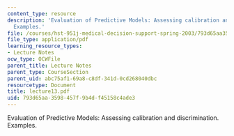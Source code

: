 ```yaml
---
content_type: resource
description: 'Evaluation of Predictive Models: Assessing calibration and discrimination.
  Examples.'
file: /courses/hst-951j-medical-decision-support-spring-2003/793d65aa3598457f9b4df45158c4ade3_lecture13.pdf
file_type: application/pdf
learning_resource_types:
- Lecture Notes
ocw_type: OCWFile
parent_title: Lecture Notes
parent_type: CourseSection
parent_uid: abc75af1-69a8-c8df-341d-0cd268040dbc
resourcetype: Document
title: lecture13.pdf
uid: 793d65aa-3598-457f-9b4d-f45158c4ade3
---
```

Evaluation of Predictive Models: Assessing calibration and discrimination. Examples.

